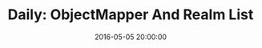 ---
layout: post
title:  "Daily: ObjectMapper And Realm List"
date:   2016-05-05 20:00:00
categories: recepie
---